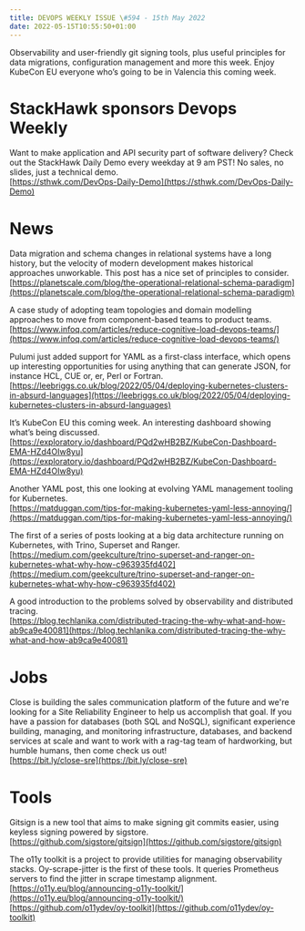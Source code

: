 ```yaml
---
title: DEVOPS WEEKLY ISSUE \#594 - 15th May 2022 
date: 2022-05-15T10:55:50+01:00
---
```


Observability and user-friendly git signing tools, plus useful principles for data migrations, configuration management and more this week. Enjoy KubeCon EU everyone who’s going to be in Valencia this coming week.


StackHawk sponsors Devops Weekly
============================

Want to make application and API security part of software delivery? Check out the StackHawk Daily Demo every weekday at 9 am PST! No sales, no slides, just a technical demo.
<br>[https://sthwk.com/DevOps-Daily-Demo](https://sthwk.com/DevOps-Daily-Demo)


News
====

Data migration and schema changes in relational systems have a long history, but the velocity of modern development makes historical approaches unworkable. This post has a nice set of principles to consider.
<br>[https://planetscale.com/blog/the-operational-relational-schema-paradigm](https://planetscale.com/blog/the-operational-relational-schema-paradigm)


A case study of adopting team topologies and domain modelling approaches to move from component-based teams to product teams.
<br>[https://www.infoq.com/articles/reduce-cognitive-load-devops-teams/](https://www.infoq.com/articles/reduce-cognitive-load-devops-teams/)


Pulumi just added support for YAML as a first-class interface, which opens up interesting opportunities for using anything that can generate JSON, for instance HCL, CUE or, er, Perl or Fortran.
<br>[https://leebriggs.co.uk/blog/2022/05/04/deploying-kubernetes-clusters-in-absurd-languages](https://leebriggs.co.uk/blog/2022/05/04/deploying-kubernetes-clusters-in-absurd-languages)

It’s KubeCon EU this coming week. An interesting dashboard showing what’s being discussed.
<br>[https://exploratory.io/dashboard/PQd2wHB2BZ/KubeCon-Dashboard-EMA-HZd4OIw8yu](https://exploratory.io/dashboard/PQd2wHB2BZ/KubeCon-Dashboard-EMA-HZd4OIw8yu)


Another YAML post, this one looking at evolving YAML management tooling for Kubernetes.
<br>[https://matduggan.com/tips-for-making-kubernetes-yaml-less-annoying/](https://matduggan.com/tips-for-making-kubernetes-yaml-less-annoying/)


The first of a series of posts looking at a big data architecture running on Kubernetes, with Trino, Superset and Ranger.
<br>[https://medium.com/geekculture/trino-superset-and-ranger-on-kubernetes-what-why-how-c963935fd402](https://medium.com/geekculture/trino-superset-and-ranger-on-kubernetes-what-why-how-c963935fd402)


A good introduction to the problems solved by observability and distributed tracing.
<br>[https://blog.techlanika.com/distributed-tracing-the-why-what-and-how-ab9ca9e40081](https://blog.techlanika.com/distributed-tracing-the-why-what-and-how-ab9ca9e40081)


Jobs
====

Close is building the sales communication platform of the future and we're looking for a Site Reliability Engineer to help us accomplish that goal. If you have a passion for databases (both SQL and NoSQL), significant experience building, managing, and monitoring infrastructure, databases, and backend services at scale and want to work with a rag-tag team of hardworking, but humble humans, then come check us out!
<br>[https://bit.ly/close-sre](https://bit.ly/close-sre)


Tools
=====

Gitsign is a new tool that aims to make signing git commits easier, using keyless signing powered by sigstore.
<br>[https://github.com/sigstore/gitsign](https://github.com/sigstore/gitsign)


The o11y toolkit is a project to provide utilities for managing observability stacks. Oy-scrape-jitter is the first of these tools. It queries Prometheus servers to find the jitter in scrape timestamp alignment.
<br>[https://o11y.eu/blog/announcing-o11y-toolkit/](https://o11y.eu/blog/announcing-o11y-toolkit/)
<br>[https://github.com/o11ydev/oy-toolkit](https://github.com/o11ydev/oy-toolkit)






